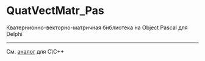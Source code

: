 # QuatVectMatr_Pas
Кватернионно-векторно-матричная библиотека на Object Pascal для Delphi

---

См. [аналог](https://github.com/gl-ser/QuatVectMatr) для C\C++
